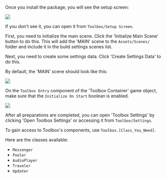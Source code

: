 Once you install the package, you will see the setup screen:

<img src="setup_screen.png">

If you don't see it, you can open it from `Toolbox/Setup Screen`.

First, you need to initialize the main scene. Click the 'Initialize Main Scene' button to do this. This will add the 'MAIN' scene to the `Assets/Scenes/` folder and include it in the build settings scenes list.

Next, you need to create some settings data. Click 'Create Settings Data' to do this.

By default, the 'MAIN' scene should look like this:

<img src="main_scene.png">

On the `Toolbox Entry` component of the 'Toolbox Container' game object, make sure that the `Initialize On Start` boolean is enabled.

<img src="initialize_on_start.png">

After all preparations are completed, you can open 'Toolbox Settings' by clicking 'Open Toolbox Settings' or accessing it from `Toolbox/Settings`.

To gain access to Toolbox's components, use `Toolbox.[Class_You_Need]`.

Here are the classes available:

- `Messenger`
- `Pooler`
- `AudioPlayer`
- `Traveler`
- `Updater`